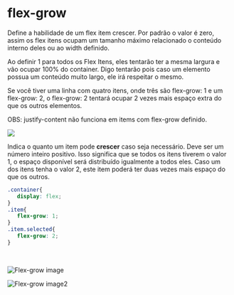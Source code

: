 # flex-grow

Define a habilidade de um flex item crescer. Por padrão o valor é zero, assim os flex itens ocupam um tamanho máximo relacionado o conteúdo interno deles ou ao width definido.

Ao definir 1 para todos os Flex Itens, eles tentarão ter a mesma largura e vão ocupar 100% do container. Digo tentarão pois caso um elemento possua um conteúdo muito largo, ele irá respeitar o mesmo.

Se você tiver uma linha com quatro itens, onde três são flex-grow: 1 e um flex-grow: 2, o flex-grow: 2 tentará ocupar 2 vezes mais espaço extra do que os outros elementos.

OBS: justify-content não funciona em items com flex-grow definido.

![](https://css-tricks.com/wp-content/uploads/2018/10/flex-grow.svg)

Indica o quanto um item pode **crescer** caso seja necessário. Deve ser um número inteiro positivo.
Isso significa que se todos os itens tiverem o valor 1, o espaço disponível será distribuído igualmente a todos eles.
Caso um dos itens tenha o valor 2, este item poderá ter duas vezes mais espaço do que os outros.


```css
.container{
   display: flex;  
}
.item{
   flex-grow: 1;  
}
.item.selected{
   flex-grow: 2;  
}
```
<br />

![Flex-grow image](https://github.com/Clara-Pacheco/CSS-Flexbox/blob/main/07-flex-grow/flexbox.png%20(400%C3%97300)%20-%20Google%20Chrome%2014_03_2022%2006_37_43.png)

![Flex-grow image2](https://github.com/Clara-Pacheco/CSS-Flexbox/blob/main/07-flex-grow/flexbox.png%20(400%C3%97300)%20-%20Google%20Chrome%2014_03_2022%2006_38_21.png)
